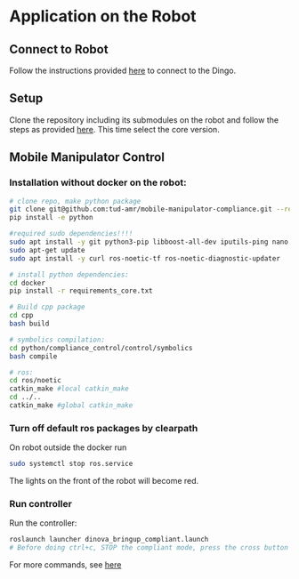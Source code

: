 # Application on the Robot

## Connect to Robot
Follow the instructions provided [here](https://www.clearpathrobotics.com/assets/guides/melodic/dingo/network.html) to connect to the Dingo.

## Setup
Clone the repository including its submodules on the robot and follow the steps as provided [here](/docs/installation.md#set-up-docker-container-and-build-workspace). This time select the core version.

## Mobile Manipulator Control
### Installation without docker on the robot:
```bash
# clone repo, make python package
git clone git@github.com:tud-amr/mobile-manipulator-compliance.git --recurse-submodules
pip install -e python

#required sudo dependencies!!!!
sudo apt install -y git python3-pip libboost-all-dev iputils-ping nano
sudo apt-get update
sudo apt install -y curl ros-noetic-tf ros-noetic-diagnostic-updater

# install python dependencies:
cd docker
pip install -r requirements_core.txt

# Build cpp package
cd cpp
bash build

# symbolics compilation:
cd python/compliance_control/control/symbolics
bash compile

# ros:
cd ros/noetic
catkin_make #local catkin_make
cd ../..
catkin_make #global catkin_make
```

### Turn off default ros packages by clearpath
On robot outside the docker run
```bash
sudo systemctl stop ros.service
```
The lights on the front of the robot will become red.


### Run controller
Run the controller:
```bash
roslaunch launcher dinova_bringup_compliant.launch
# Before doing ctrl+c, STOP the compliant mode, press the cross button on the dingo-joystick
```
For more commands, see [here](/docs/helpful_commands.md)

